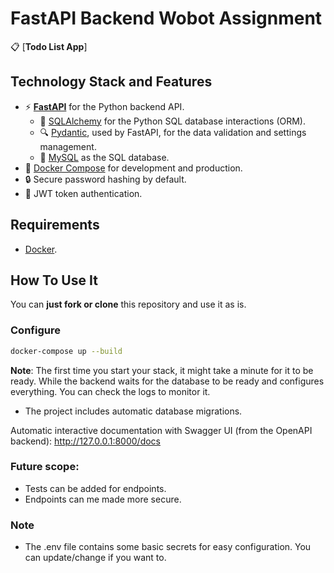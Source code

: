 # FastAPI Backend Wobot Assignment

📋 [**Todo List App**]

## Technology Stack and Features

- ⚡ [**FastAPI**](https://fastapi.tiangolo.com) for the Python backend API.
    - 🧰 [SQLAlchemy](https://sqlalchemy.org/) for the Python SQL database interactions (ORM).
    - 🔍 [Pydantic](https://docs.pydantic.dev), used by FastAPI, for the data validation and settings management.
    - 💾 [MySQL](https://www.mysql.com/) as the SQL database.
- 🐋 [Docker Compose](https://www.docker.com) for development and production.
- 🔒 Secure password hashing by default.
- 🔑 JWT token authentication.

## Requirements

* [Docker](https://www.docker.com/).


## How To Use It

You can **just fork or clone** this repository and use it as is.


### Configure

```bash
docker-compose up --build
```

**Note**: The first time you start your stack, it might take a minute for it to be ready. While the backend waits for the database to be ready and configures everything. You can check the logs to monitor it.

* The project includes automatic database migrations.

Automatic interactive documentation with Swagger UI (from the OpenAPI backend): http://127.0.0.1:8000/docs

### Future scope:
- Tests can be added for endpoints.
- Endpoints can me made more secure.

### Note
- The .env file contains some basic secrets for easy configuration. You can update/change if you want to.
